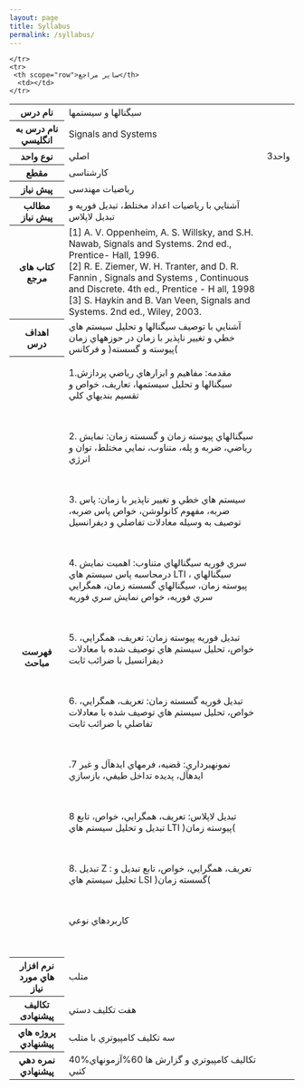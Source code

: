 ```yaml
---
layout: page
title: Syllabus
permalink: /syllabus/
---
```






<table class="table table-striped table-dark">
  
<tbody>
    <tr>
      <th scope="row"> نام درس</th>
      <td>
سيگنالها و سيستمها</td>
    </tr>
      <tr>
      <th scope="row">نام درس به انگليسي</th>
      <td>Signals and Systems</td>
    </tr>
      <tr>
      <th scope="row">نوع واحد</th>
      <td>اصلي</td>
      <td>3واحد</td>
    </tr>
  <tr>
    <th scope="row">مقطع </th>
      <td>کارشناسی</td>
    </tr>
      <tr>
      <th scope="row">پیش نیاز</th>
      <td>ریاضیات مهندسی</td>
    </tr>
      <tr>
      <th scope="row">مطالب پيش نياز</th>
      <td>آشنايي با رياضيات اعداد مختلط، تبديل فوريه و تبديل لاپلاس</td>
    </tr>
    <tr>
     <th scope="row">کتاب های مرجع</th>
      <td>[1] A. V. Oppenheim, A. S. Willsky, and S.H. Nawab, Signals and Systems. 2nd ed., Prentice- Hall, 1996.<br>
[2] R. E. Ziemer, W. H. Tranter, and D. R. Fannin , Signals and Systems , Continuous and Discrete. 4th ed., Prentice - H all, 1998<br>
[3] S. Haykin and B. Van Veen, Signals and Systems. 2nd ed., Wiley, 2003.</td>
    </tr>
    <tr>
     <th scope="row">اهداف درس</th>
      <td>آشنايي با توصيف سيگنالها و تحليل سيستم هاي خطي و تغيير ناپذير با زمان در حوزههاي زمان )پيوسته و
گسسته( و فرکانس</td>
    </tr>
    <tr>
     <th scope="row">فهرست مباحث</th>
      <td>


  <p>1.مقدمه: مفاهيم و ابزارهاي رياضي پردازش سيگنالها و تحليل سيستمها، تعاريف، خواص و
تقسيم بنديهاي کلي<p/><br>
 <p>2. سيگنالهاي پيوسته زمان و گسسته زمان: نمايش رياضي، ضربه و پله، متناوب، نمايي مختلط، توان
و انرژي<p/><br>
 <p>3. سيستم هاي خطي و تغيير ناپذير با زمان: پاس ضربه، مفهوم کانولوشن، خواص پاس ضربه، توصيف
به وسيله معادلات تفاضلي و ديفرانسيل<p/><br>
 <p>4. سري فوريه سيگنالهاي متناوب: اهميت نمايش درمحاسبه پاس سيستم هاي LTI ، سيگنالهاي
پيوسته زمان، سيگنالهاي گسسته زمان، همگرايي سري فوريه، خواص نمايش سري فوريه<p/><br>
 <p>5. تبديل فوريه پيوسته زمان: تعريف، همگرايي، خواص، تحليل سيستم هاي توصيف شده با معادلات
ديفرانسيل با ضرائب ثابت<p/><br>
 <p>6. تبديل فوريه گسسته زمان: تعريف، همگرايي، خواص، تحليل سيستم هاي توصيف شده با معادلات
تفاضلي با ضرائب ثابت<p/><br>
  <p>.7 نمونهبرداري: قضيه، فرمهاي ايدهآل و غير ايدهآل، پديده تداخل طيفي، بازسازي<p/><br>
 <p>8 تبديل لاپلاس: تعريف، همگرايي، خواص، تابع تبديل و تحليل سيستم هاي LTI )پيوسته زمان(<p/><br>
 <p>8. تبديل Z : تعريف، همگرايي، خواص، تابع تبديل و تحليل سيستم هاي LSI )گسسته زمان(<p/><br>
 <p> کاربردهاي نوعي<p/><br>
  </td>
    </tr>
    <tr>
    <th scope="row">نرم افزار هاي مورد نياز</th>
      <td>متلب</td>
    </tr>
    <tr>
     <th scope="row">تکالیف پیشنهادی</th>
      <td>هفت تکليف دستي</td>
    </tr>
    <tr>
     <th scope="row">پروژه هاي پيشنهادي</th>
      <td>سه تکليف کامپيوتري با متلب</td>
    </tr>
    <tr>
    <th scope="row">نمره دهي پيشنهادي</th>
      <td>40%تکاليف کامپيوتري و گزارش ها
60%آزمونهاي کتبي</td>

    </tr>
    <tr>
     <th scope="row">ساير مراجع</th>
      <td></td>
    </tr>
        

  </tbody>
</table>


